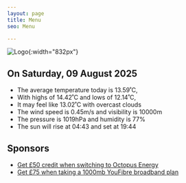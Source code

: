 ```yaml
---
layout: page
title: Menu
seo: Menu

---
```


![Logo](/images/logo.jpg){:width="832px"}

<!-- weather_marker starts -->
## On Saturday, 09 August 2025

- The average temperature today is 13.59˚C,
- With highs of 14.42˚C and lows of 12.14˚C,
- It may feel like 13.02˚C with overcast clouds
- The wind speed is 0.45m/s and visibility is 10000m
- The pressure is 1019hPa and humidity is 77%
- The sun will rise at 04:43 and set at 19:44

<!-- weather_marker ends -->

## Sponsors

- [Get £50 credit when switching to Octopus Energy](https://bit.ly/3oD1nnS)
- [Get £75 when taking a 1000mb YouFibre broadband plan](https://aklam.io/91zWhU?)
